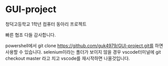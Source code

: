 # GUI-project
청덕고등학교 1학년 컴퓨터 동아리 프로젝트

빠른 협조 다들 감사합니다.

powershell에서 git clone https://github.com/guk4979/GUI-project.git를 하면 사용할 수 있습니다.
selenium이라는 폴더가 보이지 않을 경우 vscode터미널에 git checkout master 라고 치고 vscode를 재시작하면 나올것입니다.
